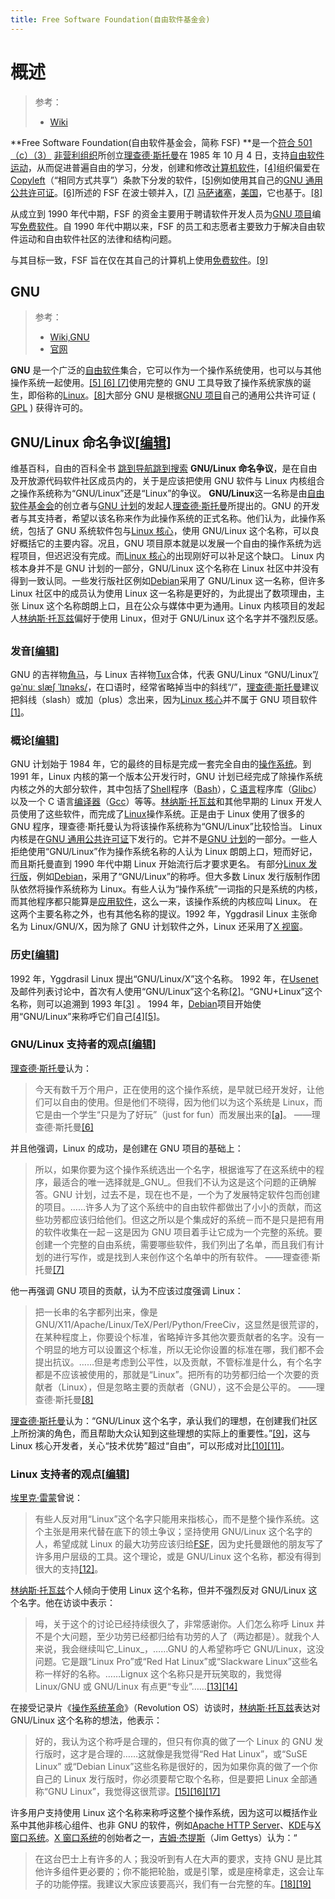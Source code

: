 ```yaml
---
title: Free Software Foundation(自由软件基金会)
---
```


# 概述

> 参考：
> - [Wiki](https://en.wikipedia.org/wiki/Free_Software_Foundation)

**Free Software Foundation(自由软件基金会，简称 FSF) **是一个[符合 501（c）（3）](<https://en.wikipedia.org/wiki/501(c)#501(c)(3)>) [非营利组织](https://en.wikipedia.org/wiki/Non-profit_organization)所创立[理查德·斯托曼](https://en.wikipedia.org/wiki/Richard_Stallman)在 1985 年 10 月 4 日，支持[自由软件运动](https://en.wikipedia.org/wiki/Free_software_movement)，从而促进普遍自由的学习，分发，创建和修改[计算机软件](https://en.wikipedia.org/wiki/Computer_software)，[\[4\]](https://en.wikipedia.org/wiki/Free_Software_Foundation#cite_note-4)组织偏爱在[Copyleft](https://en.wikipedia.org/wiki/Copyleft)（“相同方式共享”）条款下分发的软件，[\[5\]](https://en.wikipedia.org/wiki/Free_Software_Foundation#cite_note-5)例如使用其自己的[GNU 通用公共许可证](https://en.wikipedia.org/wiki/GNU_General_Public_License)。[\[6\]](https://en.wikipedia.org/wiki/Free_Software_Foundation#cite_note-6)所述的 FSF 在波士顿并入，[\[7\]](https://en.wikipedia.org/wiki/Free_Software_Foundation#cite_note-7) [马萨诸塞](https://en.wikipedia.org/wiki/Massachusetts)，[美国](https://en.wikipedia.org/wiki/United_States)，它也基于。[\[8\]](https://en.wikipedia.org/wiki/Free_Software_Foundation#cite_note-FSF_MACorpRegistry-8)

从成立到 1990 年代中期，FSF 的资金主要用于聘请软件开发人员为[GNU 项目](https://en.wikipedia.org/wiki/GNU_Project)编写[免费软件](https://en.wikipedia.org/wiki/Free_software)。自 1990 年代中期以来，FSF 的员工和志愿者主要致力于解决自由软件运动和自由软件社区的法律和结构问题。

与其目标一致，FSF 旨在仅在其自己的计算机上使用[免费软件](https://en.wikipedia.org/wiki/Free_software)。[\[9\]](https://en.wikipedia.org/wiki/Free_Software_Foundation#cite_note-9)

## GNU

> 参考：
> - [Wiki,GNU](https://en.wikipedia.org/wiki/GNU)
> - [官网](https://www.gnu.org/)

**GNU** 是一个广泛的[自由软件](https://en.wikipedia.org/wiki/Free_software)集合，它可以作为一个操作系统使用，也可以与其他操作系统一起使用。[\[5\] ](https://en.wikipedia.org/wiki/GNU#cite_note-handbookonopensource-5)[\[6\] ](https://en.wikipedia.org/wiki/GNU#cite_note-6)[\[7\]](https://en.wikipedia.org/wiki/GNU#cite_note-7)使用完整的 GNU 工具导致了操作系统家族的诞生，即俗称的[Linux](https://en.wikipedia.org/wiki/Linux)。[\[8\]](https://en.wikipedia.org/wiki/GNU#cite_note-8)大部分 GNU 是根据[GNU 项目](https://en.wikipedia.org/wiki/GNU_Project)自己的通用公共许可证 ( [GPL](https://en.wikipedia.org/wiki/GNU_General_Public_License) ) 获得许可的。

## GNU/Linux 命名争议\[[编辑](https://zh.wikipedia.org/w/index.php?title=GNU/Linux%E5%91%BD%E5%90%8D%E7%88%AD%E8%AD%B0&action=edit&section=0&summary=/*%20top%20*/%20)]

维基百科，自由的百科全书
[跳到导航](https://zh.wikipedia.org/wiki/GNU/Linux%E5%91%BD%E5%90%8D%E7%88%AD%E8%AD%B0#mw-head)[跳到搜索](https://zh.wikipedia.org/wiki/GNU/Linux%E5%91%BD%E5%90%8D%E7%88%AD%E8%AD%B0#searchInput)
**GNU/Linux 命名争议**，是在自由及开放源代码软件社区成员内的，关于是应该把使用 GNU 软件与 Linux 内核组合之操作系统称为“GNU/Linux”还是“Linux”的争议。
**GNU/Linux**这一名称是由[自由软件基金会](https://zh.wikipedia.org/wiki/%E8%87%AA%E7%94%B1%E8%BB%9F%E9%AB%94%E5%9F%BA%E9%87%91%E6%9C%83)的创立者与[GNU 计划](https://zh.wikipedia.org/wiki/GNU%E8%A8%88%E5%8A%83)的发起人[理查德·斯托曼](https://zh.wikipedia.org/wiki/%E7%90%86%E6%9F%A5%E5%BE%B7%C2%B7%E6%96%AF%E6%89%98%E6%9B%BC)所提出的。GNU 的开发者与其支持者，希望以该名称来作为此操作系统的正式名称。他们认为，此操作系统，包括了 GNU 系统软件包与[Linux 核心](https://zh.wikipedia.org/wiki/Linux%E6%A0%B8%E5%BF%83)，使用 GNU/Linux 这个名称，可以良好概括它的主要内容。况且，GNU 项目原本就是以发展一个自由的操作系统为远程项目，但迟迟没有完成。而[Linux 核心](https://zh.wikipedia.org/wiki/Linux%E6%A0%B8%E5%BF%83)的出现刚好可以补足这个缺口。
Linux 内核本身并不是 GNU 计划的一部分，GNU/Linux 这个名称在 Linux 社区中并没有得到一致认同。一些发行版社区例如[Debian](https://zh.wikipedia.org/wiki/Debian)采用了 GNU/Linux 这一名称，但许多 Linux 社区中的成员认为使用 Linux 这一名称是更好的，为此提出了数项理由，主张 Linux 这个名称朗朗上口，且在公众与媒体中更为通用。Linux 内核项目的发起人[林纳斯·托瓦兹](https://zh.wikipedia.org/wiki/%E6%9E%97%E7%BA%B3%E6%96%AF%C2%B7%E6%89%98%E7%93%A6%E5%85%B9)偏好于使用 Linux，但对于 GNU/Linux 这个名字并不强烈反感。

##

### 发音\[[编辑](https://zh.wikipedia.org/w/index.php?title=GNU/Linux%E5%91%BD%E5%90%8D%E7%88%AD%E8%AD%B0&action=edit&section=1)]

GNU 的吉祥物[角马](https://zh.wikipedia.org/wiki/%E8%A7%92%E9%A6%AC)，与 Linux 吉祥物[Tux](https://zh.wikipedia.org/wiki/Tux)合体，代表 GNU/Linux
“GNU/Linux”[/ɡəˈnuː slæʃ ˈlɪnəks/](https://zh.wikipedia.org/wiki/Help:%E8%8B%B1%E8%AA%9E%E5%9C%8B%E9%9A%9B%E9%9F%B3%E6%A8%99)，在口语时，经常省略掉当中的斜线“/”，[理查德·斯托曼](https://zh.wikipedia.org/wiki/%E7%90%86%E6%9F%A5%E5%BE%B7%C2%B7%E6%96%AF%E6%89%98%E6%9B%BC)建议把斜线（slash）或加（plus）念出来，因为[Linux 核心](https://zh.wikipedia.org/wiki/Linux%E6%A0%B8%E5%BF%83)并不属于 GNU 项目软件[\[1\]](https://zh.wikipedia.org/wiki/GNU/Linux%E5%91%BD%E5%90%8D%E7%88%AD%E8%AD%B0#cite_note-1)。

### 概论\[[编辑](https://zh.wikipedia.org/w/index.php?title=GNU/Linux%E5%91%BD%E5%90%8D%E7%88%AD%E8%AD%B0&action=edit&section=2)]

GNU 计划始于 1984 年，它的最终的目标是完成一套完全自由的[操作系统](https://zh.wikipedia.org/wiki/%E6%93%8D%E4%BD%9C%E7%B3%BB%E7%BB%9F)。到 1991 年，Linux 内核的第一个版本公开发行时，GNU 计划已经完成了除操作系统内核之外的大部分软件，其中包括了[Shell](https://zh.wikipedia.org/wiki/Shell)程序（[Bash](https://zh.wikipedia.org/wiki/Bash)），[C 语言](https://zh.wikipedia.org/wiki/C%E8%AF%AD%E8%A8%80)程序库（[Glibc](https://zh.wikipedia.org/wiki/Glibc)）以及一个 C 语言[编译器](https://zh.wikipedia.org/wiki/%E7%BC%96%E8%AF%91%E5%99%A8)（[Gcc](https://zh.wikipedia.org/wiki/Gcc)）等等。[林纳斯·托瓦兹](https://zh.wikipedia.org/wiki/%E6%9E%97%E7%B4%8D%E6%96%AF%C2%B7%E6%89%98%E7%93%A6%E8%8C%B2)和其他早期的 Linux 开发人员使用了这些软件，而完成了[Linux](https://zh.wikipedia.org/wiki/Linux)操作系统。正是由于 Linux 使用了很多的 GNU 程序，理查德·斯托曼认为将该操作系统称为“GNU/Linux”比较恰当。
Linux 内核是在[GNU 通用公共许可证](https://zh.wikipedia.org/wiki/GNU%E9%80%9A%E7%94%A8%E5%85%AC%E5%85%B1%E8%AE%B8%E5%8F%AF%E8%AF%81)下发行的。它并不是[GNU 计划](https://zh.wikipedia.org/wiki/GNU%E8%A8%88%E5%8A%83)的一部分。一些人拒绝使用“GNU/Linux”作为操作系统名称的人认为 Linux 朗朗上口，短而好记，而且斯托曼直到 1990 年代中期 Linux 开始流行后才要求更名。
有部分[Linux 发行版](https://zh.wikipedia.org/wiki/Linux%E5%8F%91%E8%A1%8C%E7%89%88)，例如[Debian](https://zh.wikipedia.org/wiki/Debian)，采用了“GNU/Linux”的称呼。但大多数 Linux 发行版制作团队依然将操作系统称为 Linux。有些人认为“操作系统”一词指的只是系统的内核，而其他程序都只能算是[应用软件](https://zh.wikipedia.org/wiki/%E5%BA%94%E7%94%A8%E8%BD%AF%E4%BB%B6)，这么一来，该操作系统的内核应叫 Linux。
在这两个主要名称之外，也有其他名称的提议。1992 年，Yggdrasil Linux 主张命名为 Linux/GNU/X，因为除了 GNU 计划软件之外，Linux 还采用了[X 视窗](https://zh.wikipedia.org/wiki/X%E8%A6%96%E7%AA%97)。

### 历史\[[编辑](https://zh.wikipedia.org/w/index.php?title=GNU/Linux%E5%91%BD%E5%90%8D%E7%88%AD%E8%AD%B0&action=edit&section=3)]

1992 年，Yggdrasil Linux 提出“GNU/Linux/X”这个名称。
1992 年，在[Usenet](https://zh.wikipedia.org/wiki/Usenet)及邮件列表讨论中，首次有人使用“GNU/Linux”这个名称[\[2\]](https://zh.wikipedia.org/wiki/GNU/Linux%E5%91%BD%E5%90%8D%E7%88%AD%E8%AD%B0#cite_note-2)。“GNU+Linux”这个名称，则可以追溯到 1993 年[\[3\]](https://zh.wikipedia.org/wiki/GNU/Linux%E5%91%BD%E5%90%8D%E7%88%AD%E8%AD%B0#cite_note-3) 。
1994 年，[Debian](https://zh.wikipedia.org/wiki/Debian)项目开始使用“GNU/Linux”来称呼它们自己[\[4\]](https://zh.wikipedia.org/wiki/GNU/Linux%E5%91%BD%E5%90%8D%E7%88%AD%E8%AD%B0#cite_note-4)[\[5\]](https://zh.wikipedia.org/wiki/GNU/Linux%E5%91%BD%E5%90%8D%E7%88%AD%E8%AD%B0#cite_note-5)。

### GNU/Linux 支持者的观点\[[编辑](https://zh.wikipedia.org/w/index.php?title=GNU/Linux%E5%91%BD%E5%90%8D%E7%88%AD%E8%AD%B0&action=edit&section=4)]

[理查德·斯托曼](https://zh.wikipedia.org/wiki/%E7%90%86%E6%9F%A5%E5%BE%B7%C2%B7%E6%96%AF%E6%89%98%E6%9B%BC)认为：

> 今天有数千万个用户，正在使用的这个操作系统，是早就已经开发好，让他们可以自由的使用。但是他们不晓得，因为他们以为这个系统是 Linux，而它是由一个学生“只是为了好玩”（just for fun）而发展出来的[\[a\]](https://zh.wikipedia.org/wiki/GNU/Linux%E5%91%BD%E5%90%8D%E7%88%AD%E8%AD%B0#cite_note-6)。
> ——理查德·斯托曼[\[6\]](https://zh.wikipedia.org/wiki/GNU/Linux%E5%91%BD%E5%90%8D%E7%88%AD%E8%AD%B0#cite_note-7)

并且他强调，Linux 的成功，是创建在 GNU 项目的基础上：

> 所以，如果你要为这个操作系统选出一个名字，根据谁写了在这系统中的程序，最适合的唯一选择就是\_GNU\_。但我们不认为这是这个问题的正确解答。GNU 计划，过去不是，现在也不是，一个为了发展特定软件包而创建的项目。……许多人为了这个系统中的自由软件都做出了小小的贡献，而这些功劳都应该归给他们。但这之所以是个集成好的系统－而不是只是把有用的软件收集在一起－这是因为 GNU 项目着手让它成为一个完整的系统。要创建一个完整的自由系统，需要哪些软件，我们列出了名单，而且我们有计划的进行写作，或是找到人来创作这个名单中的所有软件。
> ——理查德·斯托曼[\[7\]](https://zh.wikipedia.org/wiki/GNU/Linux%E5%91%BD%E5%90%8D%E7%88%AD%E8%AD%B0#cite_note-8)

他一再强调 GNU 项目的贡献，认为不应该过度强调 Linux：

> 把一长串的名字都列出来，像是 GNU/X11/Apache/Linux/TeX/Perl/Python/FreeCiv，这显然是很荒谬的，在某种程度上，你要设个标准，省略掉许多其他次要贡献者的名字。没有一个明显的地方可以设置这个标准，所以无论你设置的标准在哪，我们都不会提出抗议。……但是考虑到公平性，以及贡献，不管标准是什么，有个名字都是不应该被使用的，那就是“Linux”。把所有的功劳都归给一个次要的贡献者（Linux），但是忽略主要的贡献者（GNU），这不会是公平的。
> ——理查德·斯托曼[\[8\]](https://zh.wikipedia.org/wiki/GNU/Linux%E5%91%BD%E5%90%8D%E7%88%AD%E8%AD%B0#cite_note-9)

[理查德·斯托曼](https://zh.wikipedia.org/wiki/%E7%90%86%E6%9F%A5%E5%BE%B7%C2%B7%E6%96%AF%E6%89%98%E6%9B%BC)认为：“GNU/Linux 这个名字，承认我们的理想，在创建我们社区上所扮演的角色，而且帮助大众认知到这些理想的实际上的重要性。”[\[9\]](https://zh.wikipedia.org/wiki/GNU/Linux%E5%91%BD%E5%90%8D%E7%88%AD%E8%AD%B0#cite_note-10)，这与 Linux 核心开发者，关心“技术优势”超过“自由”，可以形成对比[\[10\]](https://zh.wikipedia.org/wiki/GNU/Linux%E5%91%BD%E5%90%8D%E7%88%AD%E8%AD%B0#cite_note-11)[\[11\]](https://zh.wikipedia.org/wiki/GNU/Linux%E5%91%BD%E5%90%8D%E7%88%AD%E8%AD%B0#cite_note-12)。

### Linux 支持者的观点\[[编辑](https://zh.wikipedia.org/w/index.php?title=GNU/Linux%E5%91%BD%E5%90%8D%E7%88%AD%E8%AD%B0&action=edit&section=5)]

[埃里克·雷蒙](https://zh.wikipedia.org/wiki/%E5%9F%83%E9%87%8C%E5%85%8B%C2%B7%E9%9B%B7%E8%92%99)曾说：

> 有些人反对用“Linux”这个名字只能用来指核心，而不是整个操作系统。这个主张是用来代替在底下的领土争议；坚持使用 GNU/Linux 这个名字的人，希望成就 Linux 的最大功劳应该归给[FSF](https://zh.wikipedia.org/wiki/FSF)，因为史托曼跟他的朋友写了许多用户层级的工具。这个理论，或是 GNU/Linux 这个名称，都没有得到很大的支持[\[12\]](https://zh.wikipedia.org/wiki/GNU/Linux%E5%91%BD%E5%90%8D%E7%88%AD%E8%AD%B0#cite_note-13)。

[林纳斯·托瓦兹](https://zh.wikipedia.org/wiki/%E6%9E%97%E7%BA%B3%E6%96%AF%C2%B7%E6%89%98%E7%93%A6%E5%85%B9)个人倾向于使用 Linux 这个名称，但并不强烈反对 GNU/Linux 这个名字。他在访谈中表示：

> 呣，关于这个的讨论已经持续很久了，非常感谢你。人们怎么称呼 Linux 并不是个大问题，至少功劳已经都归给有功劳的人了（两边都是）。就我个人来说，我会继续叫它\_Linux\_，……GNU 的人希望称呼它 GNU/Linux，这没问题。它是跟“Linux Pro”或“Red Hat Linux”或“Slackware Linux”这些名称一样好的名称。……Lignux 这个名称只是开玩笑取的，我觉得 Linux/GNU 或 GNU/Linux 有点更“专业”……[\[13\]](https://zh.wikipedia.org/wiki/GNU/Linux%E5%91%BD%E5%90%8D%E7%88%AD%E8%AD%B0#cite_note-14)[\[14\]](https://zh.wikipedia.org/wiki/GNU/Linux%E5%91%BD%E5%90%8D%E7%88%AD%E8%AD%B0#cite_note-15)

在接受记录片《[操作系统革命](https://zh.wikipedia.org/wiki/%E6%93%8D%E4%BD%9C%E7%B3%BB%E7%BB%9F%E9%9D%A9%E5%91%BD)》（Revolution OS）访谈时，[林纳斯·托瓦兹](https://zh.wikipedia.org/wiki/%E6%9E%97%E7%BA%B3%E6%96%AF%C2%B7%E6%89%98%E7%93%A6%E5%85%B9)表达对 GNU/Linux 这个名称的想法，他表示：

> 好的，我认为这个称呼是合理的，但只有你真的做了一个 Linux 的 GNU 发行版时，这才是合理的……这就像是我觉得“Red Hat Linux”，或“SuSE Linux” 或“Debian Linux”这些名称是很好的，因为如果你真的做了一个你自己的 Linux 发行版时，你必须要帮它取个名称，但是要把 Linux 全部通称“GNU Linux”，我觉得这很荒谬。[\[15\]](https://zh.wikipedia.org/wiki/GNU/Linux%E5%91%BD%E5%90%8D%E7%88%AD%E8%AD%B0#cite_note-16)[\[16\]](https://zh.wikipedia.org/wiki/GNU/Linux%E5%91%BD%E5%90%8D%E7%88%AD%E8%AD%B0#cite_note-17)[\[17\]](https://zh.wikipedia.org/wiki/GNU/Linux%E5%91%BD%E5%90%8D%E7%88%AD%E8%AD%B0#cite_note-18)

许多用户支持使用 Linux 这个名称来称呼这整个操作系统，因为这可以概括作业系中其他非核心组件、也非 GNU 的软件，例如[Apache HTTP Server](https://zh.wikipedia.org/wiki/Apache_HTTP_Server)、[KDE](https://zh.wikipedia.org/wiki/KDE)与[X 窗口系统](https://zh.wikipedia.org/wiki/X_Window%E7%B3%BB%E7%B5%B1)。[X 窗口系统](https://zh.wikipedia.org/wiki/X_Window%E7%B3%BB%E7%B5%B1)的创始者之一，[吉姆·杰提斯](https://zh.wikipedia.org/w/index.php?title=%E5%90%89%E5%A7%86%C2%B7%E6%9D%B0%E6%8F%90%E6%96%AF&action=edit&redlink=1)（Jim Gettys）认为：“

> 在这台巴士上有许多的人；我没听到有人在大声的要求，支持 GNU 是比其他许多组件更必要的；你不能把轮胎，或是引擎，或是座椅拿走，这会让车子的功能停摆。我建议大家应该要高兴，我们有一台完整的车。[\[18\]](https://zh.wikipedia.org/wiki/GNU/Linux%E5%91%BD%E5%90%8D%E7%88%AD%E8%AD%B0#cite_note-19)[\[19\]](https://zh.wikipedia.org/wiki/GNU/Linux%E5%91%BD%E5%90%8D%E7%88%AD%E8%AD%B0#cite_note-20)
